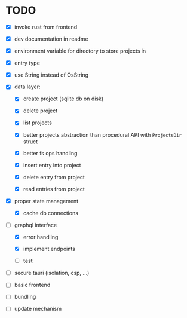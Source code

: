 # TODO

* [x] invoke rust from frontend

* [x] dev documentation in readme

* [x] environment variable for directory to store projects in

* [x] entry type

* [x] use String instead of OsString

* [x] data layer: 

  - [x] create project (sqlite db on disk)

  - [x] delete project  

  - [x] list projects  

  - [x] better projects abstraction than procedural API with 
    `ProjectsDir` struct

  - [x] better fs ops handling

  - [x] insert entry into project

  - [x] delete entry from project

  - [x] read entries from project

* [x] proper state management

  - [x] cache db connections

* [ ] graphql interface

  - [x] error handling
 
  - [x] implement endpoints

  - [ ] test  

* [ ] secure tauri (isolation, csp, ...)

* [ ] basic frontend

* [ ] bundling

* [ ] update mechanism
